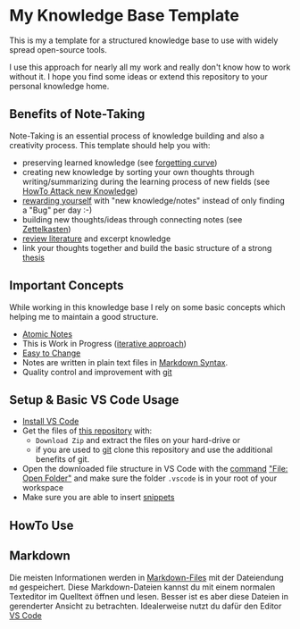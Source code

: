 My Knowledge Base Template
======================================================================

This is my a template for a structured knowledge base to use with widely spread open-source tools.  

I use this approach for nearly all my work and really don't know how to work without it. 
I hope you find some ideas or extend this repository to your personal knowledge home. 



Benefits of Note-Taking
------------------------------------------------------------

Note-Taking is an essential process of knowledge building and also a creativity process.
This template should help you with:

* preserving learned knowledge (see [forgetting curve](/knowledge/forgetting-curve.md))
* creating new knowledge by sorting your own thoughts through writing/summarizing during the learning process of new fields (see [HowTo Attack new Knowledge](/knowledge/processes/howto-attack-new-topics.md))
* [rewarding yourself](/knowledge/processes/rewarding-yourself.md) with "new knowledge/notes" instead of only finding a "Bug" per day :-)  
* building new thoughts/ideas through connecting notes (see [Zettelkasten](/knowledge/zettelkasten/README.md))  
* [review literature](/knowledge/processes/literature-review.md) and excerpt knowledge  
* link your thoughts together and build the basic structure of a strong [thesis](/knowledge/processes/write-a-thesis.md)  



Important Concepts
------------------------------------------------------------

While working in this knowledge base I rely on some basic concepts which helping me to maintain a good structure. 

* [Atomic Notes](knowledge/note-taking/atomic-notes.md)  
* This is Work in Progress ([iterative approach](/knowledge/note-taking/iterative-process.md))  
* [Easy to Change](/coding/concepts/easy-to-change.md)  
* Notes are written in plain text files in [Markdown Syntax](coding/languages/markdown/README.md).  
* Quality control and improvement with [git](coding/git/note-quality.md)  



Setup & Basic VS Code Usage
------------------------------------------------------------
* [Install VS Code](coding/vs-code/install.md)  
* Get the files of [this repository](https://github.com/jan-lehmkuhl/knowledge-database-template) with: 
    * `Download Zip` and extract the files on your hard-drive or 
    * if you are used to [git](coding/git/README.md) clone this repository and use the additional benefits of git. 
* Open the downloaded file structure in VS Code with the [command](coding/vs-code/command-palette.md) ["File: Open Folder"](coding/vs-code/open-folder-as-workspace.md) and make sure the folder `.vscode` is in your root of your workspace  
* Make sure you are able to insert [snippets](coding/vs-code/snippets.md)  



HowTo Use
------------------------------------------------------------

## Markdown

Die meisten Informationen werden in [Markdown-Files](coding/languages/markdown/README.md) mit der Dateiendung `md` gespeichert. 
Diese Markdown-Dateien kannst du mit einem normalen Texteditor im Quelltext öffnen und lesen. 
Besser ist es aber diese Dateien in gerenderter Ansicht zu betrachten. 
Idealerweise nutzt du dafür den Editor [VS Code](coding/vs-code/README.md)  
